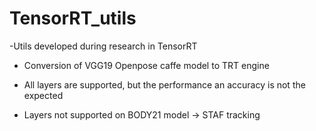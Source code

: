 # TensorRT_utils

-Utils developed during research in TensorRT

- Conversion of VGG19 Openpose caffe model to TRT engine

- All layers are supported, but the performance an accuracy is not the expected

- Layers not supported on BODY21 model -> STAF tracking
